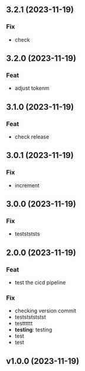 ## 3.2.1 (2023-11-19)

### Fix

- check

## 3.2.0 (2023-11-19)

### Feat

- adjust tokenm

## 3.1.0 (2023-11-19)

### Feat

- check release

## 3.0.1 (2023-11-19)

### Fix

- increment

## 3.0.0 (2023-11-19)

### Fix

- teststststs

## 2.0.0 (2023-11-19)

### Feat

- test the cicd pipeline

### Fix

- checking version commit
- testststststst
- testttttt
- **testing**: testing
- test
- test

## v1.0.0 (2023-11-19)
